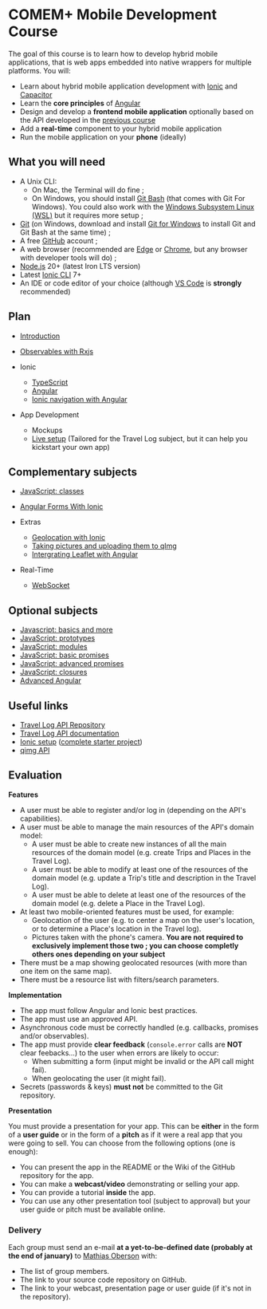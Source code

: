 # COMEM+ Mobile Development Course

The goal of this course is to learn how to develop hybrid mobile applications,
that is web apps embedded into native wrappers for multiple platforms.
You will:

- Learn about hybrid mobile application development with [Ionic][ionic] and [Capacitor][capacitor]
- Learn the **core principles** of [Angular][angular]
- Design and develop a **frontend mobile application** optionally based on the API developed in the [previous course][archioweb]
- Add a **real-time** component to your hybrid mobile application
- Run the mobile application on your **phone** (ideally)

## What you will need

- A Unix CLI:
  - On Mac, the Terminal will do fine ;
  - On Windows, you should install [Git Bash][git-for-windows] (that comes with Git For Windows). You could also work with the [Windows Subsystem Linux (WSL)][install-wsl] but it requires more setup ;
- [Git][git-downloads] (on Windows, download and install [Git for Windows][git-for-windows] to install Git and Git Bash at the same time) ;
- A free [GitHub][github] account ;
- A web browser (recommended are [Edge][edge] or [Chrome][chrome], but any browser with developer tools will do) ;
- [Node.js][node] 20+ (latest Iron LTS version)
- Latest [Ionic CLI][ionic-cli] 7+
- An IDE or code editor of your choice (although [VS Code][vs-code] is **strongly** recommended)

## Plan

- [Introduction](./subjects/introduction)

- [Observables with Rxjs](./subjects/rxjs)

- Ionic

  - [TypeScript](./subjects/ts)
  - [Angular](./subjects/angular)
  - [Ionic navigation with Angular](./subjects/ionic-angular)

- App Development

  - Mockups
  - [Live setup][setup-project] (Tailored for the Travel Log subject, but it can help you kickstart your own app)

## Complementary subjects

- [JavaScript: classes](./subjects/js-classes)
- [Angular Forms With Ionic](./subjects/angular-forms-ionic)

- Extras

  - [Geolocation with Ionic](https://capacitorjs.com/docs/apis/geolocation)
  - [Taking pictures and uploading them to qImg](https://github.com/MediaComem/comem-devmobil/blob/master/IMAGE-UPLOAD.md#image-upload)
  - [Intergrating Leaflet with Angular](./subjects/angular-leaflet)

- Real-Time

  - [WebSocket](./subjects/websocket)

## Optional subjects

- [Javascript: basics and more](./subjects/js)
- [JavaScript: prototypes](./subjects/js-prototypes)
- [JavaScript: modules](./subjects/js-modules)
- [JavaScript: basic promises](./subjects/js-promises-basics)
- [JavaScript: advanced promises](./subjects/js-promises)
- [JavaScript: closures](./subjects/js-closures)
- [Advanced Angular](./subjects/advanced-angular)

## Useful links

- [Travel Log API Repository][travel-log-repo]
- [Travel Log API documentation][travel-log-api]
- [Ionic setup][setup-project] ([complete starter project][starter-project])
- [qimg API][qimg]

## Evaluation

**Features**

- A user must be able to register and/or log in (depending on the API's capabilities).
- A user must be able to manage the main resources of the API's domain model:
  - A user must be able to create new instances of all the main resources of the domain model (e.g. create Trips and Places in the Travel Log).
  - A user must be able to modify at least one of the resources of the domain model (e.g. update a Trip's title and description in the Travel Log).
  - A user must be able to delete at least one of the resources of the domain model (e.g. delete a Place in the Travel Log).
- At least two mobile-oriented features must be used, for example:
  - Geolocation of the user (e.g. to center a map on the user's location, or to determine a Place's location in the Travel log).
  - Pictures taken with the phone's camera.
    **You are not required to exclusively implement those two ; you can choose completly others ones depending on your subject**
- There must be a map showing geolocated resources (with more than one item on the same map).
- There must be a resource list with filters/search parameters.

**Implementation**

- The app must follow Angular and Ionic best practices.
- The app must use an approved API.
- Asynchronous code must be correctly handled (e.g. callbacks, promises and/or observables).
- The app must provide **clear feedback** (`console.error` calls are **NOT** clear feebacks...) to the user when errors are likely to occur:
  - When submitting a form (input might be invalid or the API call might fail).
  - When geolocating the user (it might fail).
- Secrets (passwords & keys) **must not** be committed to the Git repository.

**Presentation**

You must provide a presentation for your app.
This can be **either** in the form of a **user guide** or in the form of a **pitch** as if it were a real app that you were going to sell.
You can choose from the following options (one is enough):

- You can present the app in the README or the Wiki of the GitHub repository for the app.
- You can make a **webcast/video** demonstrating or selling your app.
- You can provide a tutorial **inside** the app.
- You can use any other presentation tool (subject to approval) but your user guide or pitch must be available online.

### Delivery

Each group must send an e-mail **at a yet-to-be-defined date (probably at the end of january)** to [Mathias Oberson](mailto:mathias.obserson@heig-vd.ch) with:

- The list of group members.
- The link to your source code repository on GitHub.
- The link to your webcast, presentation page or user guide (if it's not in the repository).

[angular]: https://angular.io
[archioweb]: https://github.com/MediaComem/comem-archioweb
[chrome]: https://www.google.com/chrome/
[capacitor]: https://capacitorjs.com/
[edge]: https://www.microsoft.com/en-us/edge
[git-downloads]: https://git-scm.com/downloads
[git-for-windows]: https://gitforwindows.org/
[github]: https://github.com
[ionic]: http://ionicframework.com
[ionic-cli]: https://ionicframework.com/docs/cli
[ionic-getting-started]: http://ionicframework.com/getting-started/
[node]: https://nodejs.org/
[qimg]: https://qimg.onrender.com/doc
[setup-project]: https://github.com/MediaComem/comem-travel-log-ionic-setup
[starter-project]: https://github.com/MediaComem/comem-travel-log-ionic-starter
[travel-log-api]: https://comem-travel-log-api.onrender.com/
[travel-log-repo]:https://github.com/MediaComem/comem-travel-log-api
[vs-code]: https://code.visualstudio.com/
[install-wsl]: https://learn.microsoft.com/fr-fr/windows/wsl/install
